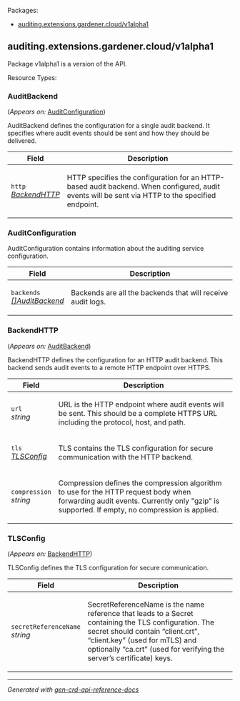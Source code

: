 <p>Packages:</p>
<ul>
<li>
<a href="#auditing.extensions.gardener.cloud%2fv1alpha1">auditing.extensions.gardener.cloud/v1alpha1</a>
</li>
</ul>
<h2 id="auditing.extensions.gardener.cloud/v1alpha1">auditing.extensions.gardener.cloud/v1alpha1</h2>
<p>
<p>Package v1alpha1 is a version of the API.</p>
</p>
Resource Types:
<ul></ul>
<h3 id="auditing.extensions.gardener.cloud/v1alpha1.AuditBackend">AuditBackend
</h3>
<p>
(<em>Appears on:</em>
<a href="#auditing.extensions.gardener.cloud/v1alpha1.AuditConfiguration">AuditConfiguration</a>)
</p>
<p>
<p>AuditBackend defines the configuration for a single audit backend.
It specifies where audit events should be sent and how they should be delivered.</p>
</p>
<table>
<thead>
<tr>
<th>Field</th>
<th>Description</th>
</tr>
</thead>
<tbody>
<tr>
<td>
<code>http</code></br>
<em>
<a href="#auditing.extensions.gardener.cloud/v1alpha1.BackendHTTP">
BackendHTTP
</a>
</em>
</td>
<td>
<p>HTTP specifies the configuration for an HTTP-based audit backend.
When configured, audit events will be sent via HTTP to the specified endpoint.</p>
</td>
</tr>
</tbody>
</table>
<h3 id="auditing.extensions.gardener.cloud/v1alpha1.AuditConfiguration">AuditConfiguration
</h3>
<p>
<p>AuditConfiguration contains information about the auditing service configuration.</p>
</p>
<table>
<thead>
<tr>
<th>Field</th>
<th>Description</th>
</tr>
</thead>
<tbody>
<tr>
<td>
<code>backends</code></br>
<em>
<a href="#auditing.extensions.gardener.cloud/v1alpha1.AuditBackend">
[]AuditBackend
</a>
</em>
</td>
<td>
<p>Backends are all the backends that will receive audit logs.</p>
</td>
</tr>
</tbody>
</table>
<h3 id="auditing.extensions.gardener.cloud/v1alpha1.BackendHTTP">BackendHTTP
</h3>
<p>
(<em>Appears on:</em>
<a href="#auditing.extensions.gardener.cloud/v1alpha1.AuditBackend">AuditBackend</a>)
</p>
<p>
<p>BackendHTTP defines the configuration for an HTTP audit backend.
This backend sends audit events to a remote HTTP endpoint over HTTPS.</p>
</p>
<table>
<thead>
<tr>
<th>Field</th>
<th>Description</th>
</tr>
</thead>
<tbody>
<tr>
<td>
<code>url</code></br>
<em>
string
</em>
</td>
<td>
<p>URL is the HTTP endpoint where audit events will be sent.
This should be a complete HTTPS URL including the protocol, host, and path.</p>
</td>
</tr>
<tr>
<td>
<code>tls</code></br>
<em>
<a href="#auditing.extensions.gardener.cloud/v1alpha1.TLSConfig">
TLSConfig
</a>
</em>
</td>
<td>
<p>TLS contains the TLS configuration for secure communication with the HTTP backend.</p>
</td>
</tr>
<tr>
<td>
<code>compression</code></br>
<em>
string
</em>
</td>
<td>
<p>Compression defines the compression algorithm to use for the HTTP request body when forwarding audit events. Currently only "gzip" is supported. If empty, no compression is applied.</p>
</td>
</tr>
</tbody>
</table>
<h3 id="auditing.extensions.gardener.cloud/v1alpha1.TLSConfig">TLSConfig
</h3>
<p>
(<em>Appears on:</em>
<a href="#auditing.extensions.gardener.cloud/v1alpha1.BackendHTTP">BackendHTTP</a>)
</p>
<p>
<p>TLSConfig defines the TLS configuration for secure communication.</p>
</p>
<table>
<thead>
<tr>
<th>Field</th>
<th>Description</th>
</tr>
</thead>
<tbody>
<tr>
<td>
<code>secretReferenceName</code></br>
<em>
string
</em>
</td>
<td>
<p>SecretReferenceName is the name reference that leads to a Secret containing the TLS configuration.
The secret should contain &ldquo;client.crt&rdquo;, &ldquo;client.key&rdquo; (used for mTLS) and optionally &ldquo;ca.crt&rdquo; (used for verifying the server&rsquo;s certificate) keys.</p>
</td>
</tr>
</tbody>
</table>
<hr/>
<p><em>
Generated with <a href="https://github.com/ahmetb/gen-crd-api-reference-docs">gen-crd-api-reference-docs</a>
</em></p>
